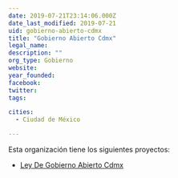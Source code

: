 ```yaml
---
date: 2019-07-21T23:14:06.000Z
date_last_modified: 2019-07-21
uid: gobierno-abierto-cdmx
title: "Gobierno Abierto Cdmx"
legal_name: 
description: ""
org_type: Gobierno
website: 
year_founded: 
facebook: 
twitter: 
tags:

cities: 
  - Ciudad de México

---
```


Esta organización tiene los siguientes proyectos:

- [Ley De Gobierno Abierto Cdmx](/proyectos/ley-de-gobierno-abierto-cdmx)
